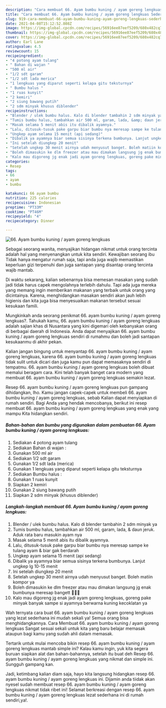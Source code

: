 ```yaml
---
description: "Cara membuat 66. Ayam bumbu kuning / ayam goreng lengkuas Sederhana Untuk Jualan"
title: "Cara membuat 66. Ayam bumbu kuning / ayam goreng lengkuas Sederhana Untuk Jualan"
slug: 919-cara-membuat-66-ayam-bumbu-kuning-ayam-goreng-lengkuas-sederhana-untuk-jualan
date: 2021-04-08T15:12:52.808Z
image: https://img-global.cpcdn.com/recipes/56916ee87eef5209/680x482cq70/66-ayam-bumbu-kuning-ayam-goreng-lengkuas-foto-resep-utama.jpg
thumbnail: https://img-global.cpcdn.com/recipes/56916ee87eef5209/680x482cq70/66-ayam-bumbu-kuning-ayam-goreng-lengkuas-foto-resep-utama.jpg
cover: https://img-global.cpcdn.com/recipes/56916ee87eef5209/680x482cq70/66-ayam-bumbu-kuning-ayam-goreng-lengkuas-foto-resep-utama.jpg
author: Earl Lane
ratingvalue: 4.5
reviewcount: 15
recipeingredient:
- "4 potong ayam tulang"
- " Bahan di wajan "
- "500 ml air"
- "1/2 sdt garam"
- "1/2 sdt lada merica"
- "1 lengkuas yang diparut seperti kelapa gitu teksturnya"
- " Bumbu halus "
- "1 ruas kunyit"
- "2 kemiri"
- "2 siung bawang putih"
- "2 sdm minyak khusus diblender"
recipeinstructions:
- "Blender / ulek bumbu halus. Kalo di blender tambahin 2 sdm minyak ya"
- "Tumis bumbu halus, tambahkan air 500 ml, garam, lada, &amp; daun jeruk. Aduk rata baru masukin ayam nya"
- "Masak selama 5 menit abis itu dibalik ayamnya."
- "Lalu, ditusuk-tusuk pake garpu biar bumbu nya meresap sampe ke tulang ayam &amp; biar gak berdarah"
- "Ungkep ayam selama 15 menit (api sedang)"
- "Dibalik ya ayamnya biar semua sisinya terkena bumbunya. Lanjut ungkep lg 10-15 menit"
- "Ini setelah diungkep 20 menit"
- "Setelah ungkep 30 menit airnya udah menyusut banget. Boleh matiin kompor ya"
- "Boleh dimasukin ke dlm freezer atau mau dimakan langsung jg enak bumbunya meresap bangett 🤤🤤🤤"
- "Kalo mau digoreng jg enak jadi ayam goreng lengkuas, goreng pake minyak banyak sampe si ayamnya berwarna kuning kecoklatan ya"
categories:
- Resep
tags:
- 66
- ayam
- bumbu

katakunci: 66 ayam bumbu 
nutrition: 225 calories
recipecuisine: Indonesian
preptime: "PT33M"
cooktime: "PT46M"
recipeyield: "4"
recipecategory: Dinner

---
```



![66. Ayam bumbu kuning / ayam goreng lengkuas](https://img-global.cpcdn.com/recipes/56916ee87eef5209/680x482cq70/66-ayam-bumbu-kuning-ayam-goreng-lengkuas-foto-resep-utama.jpg)

Sebagai seorang wanita, menyajikan hidangan nikmat untuk orang tercinta adalah hal yang menyenangkan untuk kita sendiri. Kewajiban seorang ibu Tidak hanya mengatur rumah saja, tapi anda juga wajib memastikan keperluan gizi terpenuhi dan juga santapan yang disantap orang tercinta wajib mantab.

Di waktu  sekarang, kalian sebenarnya bisa memesan masakan yang sudah jadi tidak harus capek mengolahnya terlebih dahulu. Tapi ada juga mereka yang memang ingin memberikan makanan yang terbaik untuk orang yang dicintainya. Karena, menghidangkan masakan sendiri akan jauh lebih higienis dan kita juga bisa menyesuaikan makanan tersebut sesuai kesukaan famili. 



Mungkinkah anda seorang penikmat 66. ayam bumbu kuning / ayam goreng lengkuas?. Tahukah kamu, 66. ayam bumbu kuning / ayam goreng lengkuas adalah sajian khas di Nusantara yang kini digemari oleh kebanyakan orang di berbagai daerah di Indonesia. Anda dapat menyajikan 66. ayam bumbu kuning / ayam goreng lengkuas sendiri di rumahmu dan boleh jadi santapan kesukaanmu di akhir pekan.

Kalian jangan bingung untuk menyantap 66. ayam bumbu kuning / ayam goreng lengkuas, karena 66. ayam bumbu kuning / ayam goreng lengkuas tidak sulit untuk dicari dan juga kamu pun dapat memasaknya sendiri di tempatmu. 66. ayam bumbu kuning / ayam goreng lengkuas boleh dibuat memalui beragam cara. Kini telah banyak banget cara modern yang membuat 66. ayam bumbu kuning / ayam goreng lengkuas semakin lezat.

Resep 66. ayam bumbu kuning / ayam goreng lengkuas pun gampang dihidangkan, lho. Kamu jangan capek-capek untuk membeli 66. ayam bumbu kuning / ayam goreng lengkuas, sebab Kalian dapat menyiapkan di rumah sendiri. Bagi Anda yang hendak mencobanya, berikut ini resep membuat 66. ayam bumbu kuning / ayam goreng lengkuas yang enak yang mampu Kita hidangkan sendiri.

<!--inarticleads1-->

##### Bahan-bahan dan bumbu yang digunakan dalam pembuatan 66. Ayam bumbu kuning / ayam goreng lengkuas:

1. Sediakan 4 potong ayam tulang
1. Sediakan  Bahan di wajan :
1. Gunakan 500 ml air
1. Sediakan 1/2 sdt garam
1. Gunakan 1/2 sdt lada (merica)
1. Gunakan 1 lengkuas yang diparut seperti kelapa gitu teksturnya
1. Sediakan  Bumbu halus :
1. Gunakan 1 ruas kunyit
1. Siapkan 2 kemiri
1. Gunakan 2 siung bawang putih
1. Siapkan 2 sdm minyak (khusus diblender)




<!--inarticleads2-->

##### Langkah-langkah membuat 66. Ayam bumbu kuning / ayam goreng lengkuas:

1. Blender / ulek bumbu halus. Kalo di blender tambahin 2 sdm minyak ya
1. Tumis bumbu halus, tambahkan air 500 ml, garam, lada, &amp; daun jeruk. Aduk rata baru masukin ayam nya
1. Masak selama 5 menit abis itu dibalik ayamnya.
1. Lalu, ditusuk-tusuk pake garpu biar bumbu nya meresap sampe ke tulang ayam &amp; biar gak berdarah
1. Ungkep ayam selama 15 menit (api sedang)
1. Dibalik ya ayamnya biar semua sisinya terkena bumbunya. Lanjut ungkep lg 10-15 menit
1. Ini setelah diungkep 20 menit
1. Setelah ungkep 30 menit airnya udah menyusut banget. Boleh matiin kompor ya
1. Boleh dimasukin ke dlm freezer atau mau dimakan langsung jg enak bumbunya meresap bangett 🤤🤤🤤
1. Kalo mau digoreng jg enak jadi ayam goreng lengkuas, goreng pake minyak banyak sampe si ayamnya berwarna kuning kecoklatan ya




Wah ternyata cara buat 66. ayam bumbu kuning / ayam goreng lengkuas yang lezat sederhana ini mudah sekali ya! Semua orang bisa menghidangkannya. Cara Membuat 66. ayam bumbu kuning / ayam goreng lengkuas Sangat sesuai sekali untuk kita yang baru belajar memasak ataupun bagi kamu yang sudah ahli dalam memasak.

Tertarik untuk mulai mencoba bikin resep 66. ayam bumbu kuning / ayam goreng lengkuas mantab simple ini? Kalau kamu ingin, yuk kita segera buruan siapkan alat dan bahan-bahannya, setelah itu buat deh Resep 66. ayam bumbu kuning / ayam goreng lengkuas yang nikmat dan simple ini. Sungguh gampang kan. 

Jadi, ketimbang kalian diam saja, hayo kita langsung hidangkan resep 66. ayam bumbu kuning / ayam goreng lengkuas ini. Dijamin anda tiidak akan nyesel sudah membuat resep 66. ayam bumbu kuning / ayam goreng lengkuas nikmat tidak ribet ini! Selamat berkreasi dengan resep 66. ayam bumbu kuning / ayam goreng lengkuas lezat sederhana ini di rumah sendiri,ya!.

